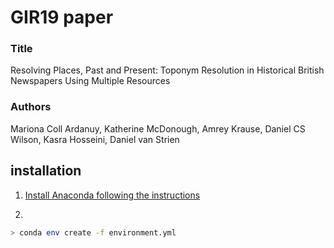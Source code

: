 # GIR19 paper

### Title
Resolving Places, Past and Present: Toponym Resolution in Historical British Newspapers Using Multiple Resources

### Authors
Mariona Coll Ardanuy, Katherine McDonough, Amrey Krause, Daniel CS Wilson, Kasra Hosseini, Daniel van Strien


## installation

1. [Install Anaconda following the instructions](https://www.continuum.io/downloads)

2. 

```bash
> conda env create -f environment.yml
```
